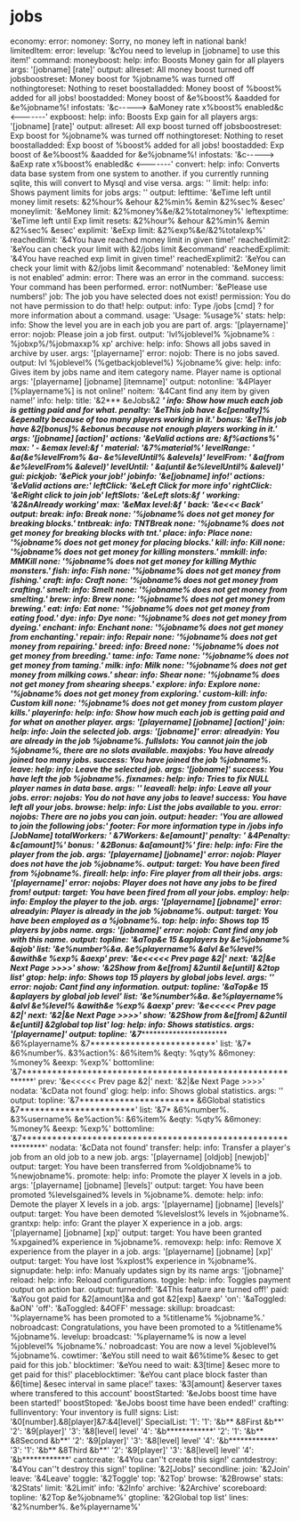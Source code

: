 # jobs
economy:   error:     nomoney: Sorry, no money left in national bank! limitedItem:   error:     levelup: '&amp;cYou need to levelup in [jobname] to use this item!' command:   moneyboost:     help:       info: Boosts Money gain for all players       args: '[jobname] [rate]'     output:       allreset: All money boost turned off       jobsboostreset: Money boost for %jobname% was turned off       nothingtoreset: Nothing to reset       boostalladded: Money boost of %boost% added for all jobs!       boostadded: Money boost of &amp;e%boost% &amp;aadded for &amp;e%jobname%!       infostats: '&amp;c-----> &amp;aMoney rate x%boost% enabled&amp;c &lt;-------'   expboost:     help:       info: Boosts Exp gain for all players       args: '[jobname] [rate]'     output:       allreset: All exp boost turned off       jobsboostreset: Exp boost for %jobname% was turned off       nothingtoreset: Nothing to reset       boostalladded: Exp boost of %boost% added for all jobs!       boostadded: Exp boost of &amp;e%boost% &amp;aadded for &amp;e%jobname%!       infostats: '&amp;c-----> &amp;aExp rate x%boost% enabled&amp;c &lt;-------'   convert:     help:       info: Converts data base system from one system to another. if you currently running sqlite, this will convert to Mysql and vise versa.       args: ''   limit:     help:       info: Shows payment limits for jobs       args: ''     output:       lefttime: '&amp;eTime left until money limit resets: &amp;2%hour% &amp;ehour &amp;2%min% &amp;emin         &amp;2%sec% &amp;esec'       moneylimit: '&amp;eMoney limit: &amp;2%money%&amp;e/&amp;2%totalmoney%'       leftexptime: '&amp;eTime left until Exp limit resets: &amp;2%hour% &amp;ehour &amp;2%min% &amp;emin         &amp;2%sec% &amp;esec'       explimit: '&amp;eExp limit: &amp;2%exp%&amp;e/&amp;2%totalexp%'       reachedlimit: '&amp;4You have reached money limit in given time!'       reachedlimit2: '&amp;eYou can check your limit with &amp;2/jobs limit &amp;ecommand'       reachedExplimit: '&amp;4You have reached exp limit in given time!'       reachedExplimit2: '&amp;eYou can check your limit with &amp;2/jobs limit &amp;ecommand'       notenabled: '&amp;eMoney limit is not enabled'   admin:     error: There was an error in the command.     success: Your command has been performed.   error:     notNumber: '&amp;ePlease use numbers!'     job: The job you have selected does not exist!     permission: You do not have permission to do that!   help:     output:       info: Type /jobs [cmd] ? for more information about a command.       usage: 'Usage: %usage%'   stats:     help:       info: Show the level you are in each job you are part of.       args: '[playername]'     error:       nojob: Please join a job first.     output: 'lvl%joblevel% %jobname% : %jobxp%/%jobmaxxp% xp'   archive:     help:       info: Shows all jobs saved in archive by user.       args: '[playername]'     error:       nojob: There is no jobs saved.     output: lvl %joblevel% (%getbackjoblevel%) %jobname%   give:     help:       info: Gives item by jobs name and item category name. Player name is optional       args: '[playername] [jobname] [itemname]'     output:       notonline: '&amp;4Player [%playername%] is not online!'       noitem: '&amp;4Cant find any item by given name!'   info:     help:       title: '&amp;2*** &amp;eJobs&amp;2 ***'       info: Show how much each job is getting paid and for what.       penalty: '&amp;eThis job have &amp;c[penalty]% &amp;epenalty because of too many players         working in it.'       bonus: '&amp;eThis job have &amp;2[bonus]% &amp;ebonus because not enough players working         in it.'       args: '[jobname] [action]'       actions: '&amp;eValid actions are: &amp;f%actions%'       max: ' - &amp;emax level:&amp;f '       material: '&amp;7%material%'       levelRange: ' &amp;a(&amp;e%levelFrom% &amp;a- &amp;e%levelUntil% &amp;alevels)'       levelFrom: ' &amp;a(from &amp;e%levelFrom% &amp;alevel)'       levelUntil: ' &amp;a(until &amp;e%levelUntil% &amp;alevel)'     gui:       pickjob: '&amp;ePick your job!'       jobinfo: '&amp;e[jobname] info!'       actions: '&amp;eValid actions are:'       leftClick: '&amp;eLeft Click for more info'       rightClick: '&amp;eRight click to join job'       leftSlots: '&amp;eLeft slots:&amp;f '       working: '&amp;2&amp;nAlready working'       max: '&amp;eMax level:&amp;f '       back: '&amp;e&lt;&lt;&lt; Back'     output:       break:         info: Break         none: '%jobname% does not get money for breaking blocks.'       tntbreak:         info: TNTBreak         none: '%jobname% does not get money for breaking blocks with tnt.'       place:         info: Place         none: '%jobname% does not get money for placing blocks.'       kill:         info: Kill         none: '%jobname% does not get money for killing monsters.'       mmkill:         info: MMKill         none: '%jobname% does not get money for killing Mythic monsters.'       fish:         info: Fish         none: '%jobname% does not get money from fishing.'       craft:         info: Craft         none: '%jobname% does not get money from crafting.'       smelt:         info: Smelt         none: '%jobname% does not get money from smelting.'       brew:         info: Brew         none: '%jobname% does not get money from brewing.'       eat:         info: Eat         none: '%jobname% does not get money from eating food.'       dye:         info: Dye         none: '%jobname% does not get money from dyeing.'       enchant:         info: Enchant         none: '%jobname% does not get money from enchanting.'       repair:         info: Repair         none: '%jobname% does not get money from repairing.'       breed:         info: Breed         none: '%jobname% does not get money from breeding.'       tame:         info: Tame         none: '%jobname% does not get money from taming.'       milk:         info: Milk         none: '%jobname% does not get money from milking cows.'       shear:         info: Shear         none: '%jobname% does not get money from shearing sheeps.'       explore:         info: Explore         none: '%jobname% does not get money from exploring.'       custom-kill:         info: Custom kill         none: '%jobname% does not get money from custom player kills.'   playerinfo:     help:       info: Show how much each job is getting paid and for what on another player.       args: '[playername] [jobname] [action]'   join:     help:       info: Join the selected job.       args: '[jobname]'     error:       alreadyin: You are already in the job %jobname%.       fullslots: You cannot join the job %jobname%, there are no slots available.       maxjobs: You have already joined too many jobs.     success: You have joined the job %jobname%.   leave:     help:       info: Leave the selected job.       args: '[jobname]'     success: You have left the job %jobname%.   fixnames:     help:       info: Tries to fix NULL player names in data base.       args: ''   leaveall:     help:       info: Leave all your jobs.     error:       nojobs: You do not have any jobs to leave!     success: You have left all your jobs.   browse:     help:       info: List the jobs available to you.     error:       nojobs: There are no jobs you can join.     output:       header: 'You are allowed to join the following jobs:'       footer: For more information type in /jobs info [JobName]       totalWorkers: ' &amp;7Workers: &amp;e[amount]'       penalty: ' &amp;4Penalty: &amp;c[amount]%'       bonus: ' &amp;2Bonus: &amp;a[amount]%'   fire:     help:       info: Fire the player from the job.       args: '[playername] [jobname]'     error:       nojob: Player does not have the job %jobname%.     output:       target: You have been fired from %jobname%.   fireall:     help:       info: Fire player from all their jobs.       args: '[playername]'     error:       nojobs: Player does not have any jobs to be fired from!     output:       target: You have been fired from all your jobs.   employ:     help:       info: Employ the player to the job.       args: '[playername] [jobname]'     error:       alreadyin: Player is already in the job %jobname%.     output:       target: You have been employed as a %jobname%.   top:     help:       info: Shows top 15 players by jobs name.       args: '[jobname]'     error:       nojob: Cant find any job with this name.     output:       topline: '&amp;aTop&amp;e 15 &amp;aplayers by &amp;e%jobname% &amp;ajob'       list: '&amp;e%number%&amp;a. &amp;e%playername% &amp;alvl &amp;e%level% &amp;awith&amp;e %exp% &amp;aexp'       prev: '&amp;e&lt;&lt;&lt;&lt;&lt; Prev page &amp;2|'       next: '&amp;2|&amp;e Next Page >>>>'       show: '&amp;2Show from &amp;e[from] &amp;2until &amp;e[until] &amp;2top list'   gtop:     help:       info: Shows top 15 players by global jobs level.       args: ''     error:       nojob: Cant find any information.     output:       topline: '&amp;aTop&amp;e 15 &amp;aplayers by global job level'       list: '&amp;e%number%&amp;a. &amp;e%playername% &amp;alvl &amp;e%level% &amp;awith&amp;e %exp% &amp;aexp'       prev: '&amp;e&lt;&lt;&lt;&lt;&lt; Prev page &amp;2|'       next: '&amp;2|&amp;e Next Page >>>>'       show: '&amp;2Show from &amp;e[from] &amp;2until &amp;e[until] &amp;2global top list'   log:     help:       info: Shows statistics.       args: '[playername]'     output:       topline: '&amp;7************************* &amp;6%playername% &amp;7*************************'       list: '&amp;7* &amp;6%number%. &amp;3%action%: &amp;6%item% &amp;eqty: %qty% &amp;6money: %money% &amp;eexp:         %exp%'       bottomline: '&amp;7***********************************************************'       prev: '&amp;e&lt;&lt;&lt;&lt;&lt; Prev page &amp;2|'       next: '&amp;2|&amp;e Next Page >>>>'       nodata: '&amp;cData not found'   glog:     help:       info: Shows global statistics.       args: ''     output:       topline: '&amp;7*********************** &amp;6Global statistics &amp;7***********************'       list: '&amp;7* &amp;6%number%. &amp;3%username% &amp;e%action%: &amp;6%item% &amp;eqty: %qty% &amp;6money:         %money% &amp;eexp: %exp%'       bottomline: '&amp;7**************************************************************'       nodata: '&amp;cData not found'   transfer:     help:       info: Transfer a player's job from an old job to a new job.       args: '[playername] [oldjob] [newjob]'     output:       target: You have been transferred from %oldjobname% to %newjobname%.   promote:     help:       info: Promote the player X levels in a job.       args: '[playername] [jobname] [levels]'     output:       target: You have been promoted %levelsgained% levels in %jobname%.   demote:     help:       info: Demote the player X levels in a job.       args: '[playername] [jobname] [levels]'     output:       target: You have been demoted %levelslost% levels in %jobname%.   grantxp:     help:       info: Grant the player X experience in a job.       args: '[playername] [jobname] [xp]'     output:       target: You have been granted %xpgained% experience in %jobname%.   removexp:     help:       info: Remove X experience from the player in a job.       args: '[playername] [jobname] [xp]'     output:       target: You have lost %xplost% experience in %jobname%.   signupdate:     help:       info: Manualy updates sign by its name       args: '[jobname]'   reload:     help:       info: Reload configurations.   toggle:     help:       info: Toggles payment output on action bar.     output:       turnedoff: '&amp;4This feature are turned off!'       paid: '&amp;aYou got paid for &amp;2[amount]&amp;a and got &amp;2[exp] &amp;aexp'       'on': '&amp;aToggled: &amp;aON'       'off': '&amp;aToggled: &amp;4OFF' message:   skillup:     broadcast: '%playername% has been promoted to a %titlename% %jobname%.'     nobroadcast: Congratulations, you have been promoted to a %titlename% %jobname%.   levelup:     broadcast: '%playername% is now a level %joblevel% %jobname%.'     nobroadcast: You are now a level %joblevel% %jobname%.   cowtimer: '&amp;eYou still need to wait &amp;6%time% &amp;esec to get paid for this job.'   blocktimer: '&amp;eYou need to wait: &amp;3[time] &amp;esec more to get paid for this!'   placeblocktimer: '&amp;eYou cant place block faster than &amp;6[time] &amp;esec interval in     same place!'   taxes: '&amp;3[amount] &amp;eserver taxes where transfered to this account'   boostStarted: '&amp;eJobs boost time have been started!'   boostStoped: '&amp;eJobs boost time have been ended!'   crafting:     fullinventory: Your inventory is full! signs:   List: '&amp;0[number].&amp;8[player]&amp;7:&amp;4[level]'   SpecialList:     '1':       '1': '&amp;b** &amp;8First &amp;b**'       '2': '&amp;9[player]'       '3': '&amp;8[level] level'       '4': '&amp;b************'     '2':       '1': '&amp;b** &amp;8Second &amp;b**'       '2': '&amp;9[player]'       '3': '&amp;8[level] level'       '4': '&amp;b************'     '3':       '1': '&amp;b** &amp;8Third &amp;b**'       '2': '&amp;9[player]'       '3': '&amp;8[level] level'       '4': '&amp;b************'   cantcreate: '&amp;4You can''t create this sign!'   cantdestroy: '&amp;4You can''t destroy this sign!'   topline: '&amp;2[Jobs]'   secondline:     join: '&amp;2Join'     leave: '&amp;4Leave'     toggle: '&amp;2Toggle'     top: '&amp;2Top'     browse: '&amp;2Browse'     stats: '&amp;2Stats'     limit: '&amp;2Limit'     info: '&amp;2Info'     archive: '&amp;2Archive' scoreboard:   topline: '&amp;2Top &amp;e%jobname%'   gtopline: '&amp;2Global top list'   lines: '&amp;2%number%. &amp;e%playername%'
